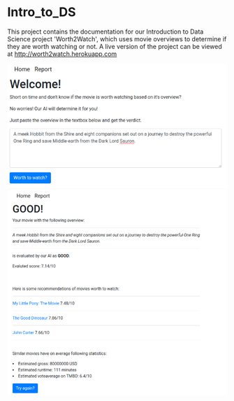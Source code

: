 # Intro_to_DS

This project contains the documentation for our Introduction to Data Science project 'Worth2Watch', which uses movie overviews to determine if they are worth watching or not. A live version of the project can be viewed at http://worth2watch.herokuapp.com  


<img src="https://github.com/hnenonen/Intro_to_DS/blob/34ac1032d23d0a8d5be843de208fb16998799df4/misc/img_index.png" width="600">  
<img src="https://github.com/hnenonen/Intro_to_DS/blob/34ac1032d23d0a8d5be843de208fb16998799df4/misc/img_evaluategood.png" width="600">


